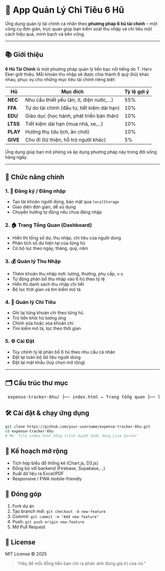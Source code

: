 # 💸 App Quản Lý Chi Tiêu 6 Hũ

Ứng dụng quản lý tài chính cá nhân theo **phương pháp 6 hũ tài chính** – một công cụ đơn giản, trực quan giúp bạn kiểm soát thu nhập và chi tiêu một cách hiệu quả, minh bạch và bền vững.

---

## 📚 Giới thiệu

**6 Hũ Tài Chính** là một phương pháp quản lý tiền bạc nổi tiếng do T. Harv Eker giới thiệu. Mỗi khoản thu nhập sẽ được chia thành 6 quỹ (hũ) khác nhau, phục vụ cho những mục tiêu tài chính riêng biệt:

| Hũ | Mục đích | Tỷ lệ gợi ý |
|----|----------|-------------|
| **NEC** | Nhu cầu thiết yếu (ăn, ở, điện nước,...) | 55% |
| **FFA** | Tự do tài chính (đầu tư, tiết kiệm dài hạn) | 10% |
| **EDU** | Giáo dục (học hành, phát triển bản thân) | 10% |
| **LTSS** | Tiết kiệm dài hạn (mua nhà, xe,...) | 10% |
| **PLAY** | Hưởng thụ (du lịch, ăn chơi) | 10% |
| **GIVE** | Cho đi (từ thiện, hỗ trợ người khác) | 5% |

Ứng dụng giúp bạn mô phỏng và áp dụng phương pháp này trong đời sống hàng ngày.

---

## 🚀 Chức năng chính

### 1. 👤 Đăng ký / Đăng nhập
- Tạo tài khoản người dùng, bảo mật qua `localStorage`
- Giao diện đơn giản, dễ sử dụng
- Chuyển hướng tự động nếu chưa đăng nhập

### 2. 🏠 Trang Tổng Quan (Dashboard)
- Hiển thị tổng số dư, thu nhập, chi tiêu của người dùng
- Phân tích số dư hiện tại của từng hũ
- Có bộ lọc theo ngày, tháng, quý, năm

### 3. 💰 Quản lý Thu Nhập
- Thêm khoản thu nhập mới: lương, thưởng, phụ cấp, v.v.
- Tự động phân bổ thu nhập vào 6 hũ theo tỷ lệ
- Hiển thị danh sách thu nhập chi tiết
- Bộ lọc thời gian và tìm kiếm mô tả

### 4. 💸 Quản lý Chi Tiêu
- Ghi lại từng khoản chi theo từng hũ
- Trừ tiền khỏi hũ tương ứng
- Chỉnh sửa hoặc xóa khoản chi
- Tìm kiếm mô tả, lọc theo thời gian

### 5. ⚙️ Cài Đặt
- Tùy chỉnh tỷ lệ phân bổ 6 hũ theo nhu cầu cá nhân
- Đặt lại toàn bộ dữ liệu người dùng
- Đặt lại mật khẩu (tuỳ chọn mở rộng)

---

## 🗂️ Cấu trúc thư mục
<pre> expense-tracker-6hu/ ├── index.html ← Trang tổng quan ├── login.html ← Trang đăng nhập ├── register.html ← Trang đăng ký ├── income.html ← Quản lý thu nhập ├── expense.html ← Quản lý chi tiêu ├── settings.html ← Trang cài đặt ├── css/ │ └── style.css ← Giao diện chung ├── js/ │ ├── auth.js ← Xử lý đăng nhập/đăng ký │ ├── storage.js ← Hàm tương tác localStorage │ ├── dashboard.js ← Hiển thị tổng quan │ ├── income.js ← Xử lý thu nhập │ ├── expense.js ← Xử lý chi tiêu │ ├── settings.js ← Xử lý tỷ lệ 6 hũ và reset │ └── utils.js ← Hàm tiện ích chung ├── assets/ │ └── icons/ ← Icon UI (nếu có) │ ├── icons8-books-50.png │ ├── icons8-gift-50.png │ └── ... (biểu tượng khác) └── README.md ← Tài liệu hướng dẫn dự án </pre>
## 🛠️ Cài đặt & chạy ứng dụng

```bash
git clone https://github.com/your-username/expense-tracker-6hu.git
cd expense-tracker-6hu
# Mở file index.html bằng trình duyệt hoặc dùng Live Server
```

## 🔮 Kế hoạch mở rộng

- Tích hợp biểu đồ thống kê (Chart.js, D3.js)
- Đồng bộ với backend (Firebase, Supabase,...)
- Xuất dữ liệu ra Excel/PDF
- Responsive / PWA mobile-friendly

## 🤝 Đóng góp

1. Fork dự án
2. Tạo branch mới: `git checkout -b new-feature`
3. Commit: `git commit -m "Add new feature"`
4. Push: `git push origin new-feature`
5. Mở Pull Request

## 📄 License

MIT License © 2025

> “Hãy để mỗi đồng tiền bạn chi ra phản ánh đúng giá trị của nó.”

